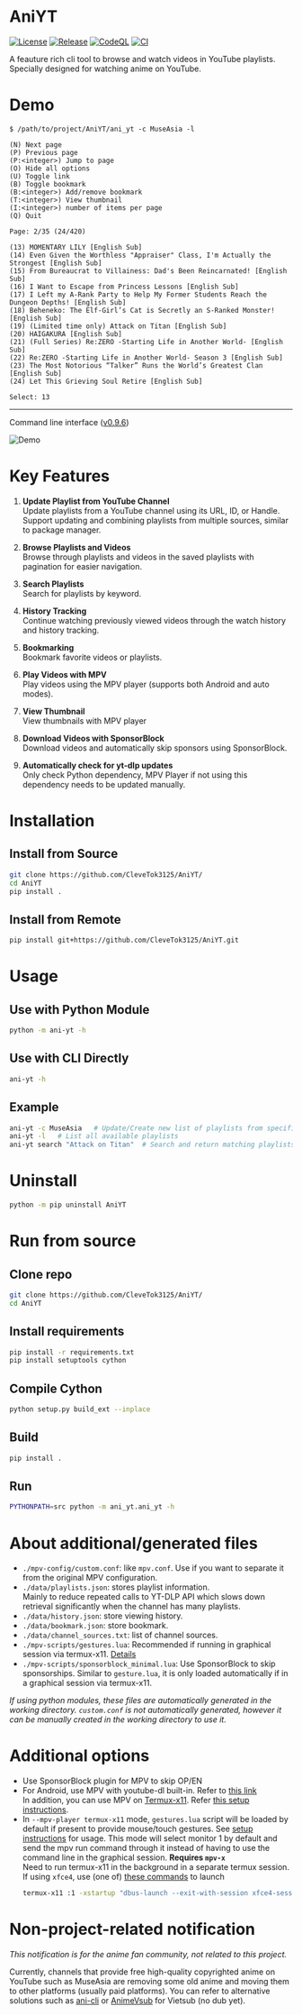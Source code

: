 # AniYT

[![License](https://img.shields.io/github/license/CleveTok3125/AniYT)](https://github.com/CleveTok3125/AniYT/blob/main/LICENSE)
[![Release](https://img.shields.io/github/v/release/CleveTok3125/AniYT)](https://github.com/CleveTok3125/AniYT/releases)
[![CodeQL](https://github.com/CleveTok3125/AniYT/workflows/CodeQL/badge.svg)](https://github.com/CleveTok3125/AniYT/security/code-scanning)
[![CI](https://github.com/CleveTok3125/AniYT/actions/workflows/ci.yml/badge.svg)](https://github.com/CleveTok3125/AniYT/actions/workflows/ci.yml)

A feauture rich cli tool to browse and watch videos in YouTube playlists. Specially designed for watching anime on YouTube.

# Demo
```
$ /path/to/project/AniYT/ani_yt -c MuseAsia -l

(N) Next page
(P) Previous page
(P:<integer>) Jump to page
(O) Hide all options
(U) Toggle link
(B) Toggle bookmark
(B:<integer>) Add/remove bookmark
(T:<integer>) View thumbnail
(I:<integer>) number of items per page
(Q) Quit

Page: 2/35 (24/420)

(13) MOMENTARY LILY [English Sub]
(14) Even Given the Worthless "Appraiser" Class, I'm Actually the Strongest [English Sub]
(15) From Bureaucrat to Villainess: Dad's Been Reincarnated! [English Sub]
(16) I Want to Escape from Princess Lessons [English Sub]
(17) I Left my A-Rank Party to Help My Former Students Reach the Dungeon Depths! [English Sub]
(18) Beheneko: The Elf-Girl’s Cat is Secretly an S-Ranked Monster! [English Sub]
(19) (Limited time only) Attack on Titan [English Sub]
(20) HAIGAKURA [English Sub]
(21) (Full Series) Re:ZERO -Starting Life in Another World- [English Sub]
(22) Re:ZERO -Starting Life in Another World- Season 3 [English Sub]
(23) The Most Notorious “Talker” Runs the World’s Greatest Clan [English Sub]
(24) Let This Grieving Soul Retire [English Sub]

Select: 13
```

___
Command line interface ([v0.9.6](https://github.com/CleveTok3125/AniYT/releases/tag/v0.9.6))

![Demo](./demo.png)

# Key Features

1. **Update Playlist from YouTube Channel**\
   Update playlists from a YouTube channel using its URL, ID, or Handle. Support updating and combining playlists from multiple sources, similar to package manager.

2. **Browse Playlists and Videos**\
   Browse through playlists and videos in the saved playlists with pagination for easier navigation.

3. **Search Playlists**\
   Search for playlists by keyword.

4. **History Tracking**\
   Continue watching previously viewed videos through the watch history and history tracking.

5. **Bookmarking**\
   Bookmark favorite videos or playlists.

6. **Play Videos with MPV**\
   Play videos using the MPV player (supports both Android and auto modes).

7. **View Thumbnail**\
   View thumbnails with MPV player

8. **Download Videos with SponsorBlock**\
   Download videos and automatically skip sponsors using SponsorBlock.

9. **Automatically check for yt-dlp updates**\
   Only check Python dependency, MPV Player if not using this dependency needs to be updated manually.

# Installation
## Install from Source
```bash
git clone https://github.com/CleveTok3125/AniYT/
cd AniYT
pip install .
```
## Install from Remote
```bash
pip install git+https://github.com/CleveTok3125/AniYT.git
```

# Usage
## Use with Python Module
```bash
python -m ani-yt -h
```
## Use with CLI Directly
```bash
ani-yt -h
```
## Example
```bash
ani-yt -c MuseAsia   # Update/Create new list of playlists from specified channel
ani-yt -l   # List all available playlists
ani-yt search "Attack on Titan"  # Search and return matching playlists
```

# Uninstall
```bash
python -m pip uninstall AniYT
```

# Run from source
## Clone repo
```bash
git clone https://github.com/CleveTok3125/AniYT/
cd AniYT
```
## Install requirements
```bash
pip install -r requirements.txt
pip install setuptools cython
```
## Compile Cython
```bash
python setup.py build_ext --inplace
```
## Build
```bash
pip install .
```
## Run
```bash
PYTHONPATH=src python -m ani_yt.ani_yt -h
```

# About additional/generated files
- `./mpv-config/custom.conf`: like `mpv.conf`. Use if you want to separate it from the original MPV configuration.
- `./data/playlists.json`: stores playlist information.\
Mainly to reduce repeated calls to YT-DLP API which slows down retrieval significantly when the channel has many playlists.
- `./data/history.json`: store viewing history.
- `./data/bookmark.json`: store bookmark.
- `./data/channel_sources.txt`: list of channel sources.
- `./mpv-scripts/gestures.lua`: Recommended if running in graphical session via termux-x11. [Details](https://github.com/CleveTok3125/AniYT-mpv-gestures)
- `./mpv-scripts/sponsorblock_minimal.lua`: Use SponsorBlock to skip sponsorships. Similar to `gesture.lua`, it is only loaded automatically if in a graphical session via termux-x11.

*If using python modules, these files are automatically generated in the working directory. `custom.conf` is not automatically generated, however it can be manually created in the working directory to use it.*

# Additional options
- Use SponsorBlock plugin for MPV to skip OP/EN
- For Android, use MPV with youtube-dl built-in. Refer to [this link](https://github.com/mpv-android/mpv-android/pull/58)\
   In addition, you can use MPV on [Termux-x11](https://github.com/termux/termux-x11). Refer [this setup instructions](https://github.com/termux/termux-x11?tab=readme-ov-file#Setup-instructions).
- In `--mpv-player termux-x11` mode, `gestures.lua` script will be loaded by default if present to provide mouse/touch gestures. See [setup instructions](https://github.com/CleveTok3125/AniYT-mpv-gestures?tab=readme-ov-file#setup-instructions) for usage. This mode will select monitor 1 by default and send the mpv run command through it instead of having to use the command line in the graphical session. **Requires `mpv-x`**\
   Need to run termux-x11 in the background in a separate termux session. If using `xfce4`, use (one of) [these commands](https://github.com/termux/termux-x11?tab=readme-ov-file#running-graphical-applications) to launch
   ```bash
   termux-x11 :1 -xstartup "dbus-launch --exit-with-session xfce4-session"
   ```

# Non-project-related notification
_This notification is for the anime fan community, not related to this project._

Currently, channels that provide free high-quality copyrighted anime on YouTube such as MuseAsia are removing some old anime and moving them to other platforms (usually paid platforms). You can refer to alternative solutions such as [ani-cli](https://github.com/pystardust/ani-cli) or [AnimeVsub](https://github.com/anime-vsub) for Vietsub (no dub yet).

